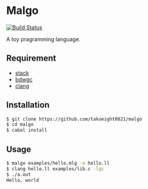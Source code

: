 # Malgo

[![Build Status](https://travis-ci.org/takoeight0821/malgo.svg?branch=master)](https://travis-ci.org/takoeight0821/malgo)

A toy pragramming language.

## Requirement

* [stack](https://docs.haskellstack.org/en/stable/README/)
* [bdwgc](http://www.hboehm.info/gc/)
* [clang](https://clang.llvm.org/)

## Installation

```sh
$ git clone https://github.com/takoeight0821/malgo
$ cd malgo
$ cabal install
```

## Usage

```sh
$ malgo examples/hello.mlg -o hello.ll
$ clang hello.ll examples/lib.c -lgc
$ ./a.out
Hello, world
```
